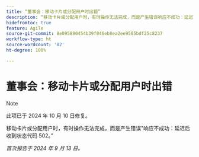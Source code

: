```yaml
---
title: “董事会：移动卡片或分配用户时出错”
description: “移动卡片或分配用户时，有时操作无法完成，而是产生错误响应不成功：延迟后收到状态代码 502。”
hidefromtoc: true
feature: Agile
source-git-commit: 8e095890454b39f046eb8ea2ee9505bdf25c8237
workflow-type: ht
source-wordcount: '82'
ht-degree: 100%

---
```



# 董事会：移动卡片或分配用户时出错

>[!NOTE]
>
>此项已于 2024 年 10 月 10 日修复。

移动卡片或分配用户时，有时操作无法完成，而是产生错误&quot;响应不成功：延迟后收到状态代码 502。”

_首次报告于 2024 年 9 月 13 日。_
